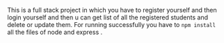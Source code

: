 This is a full stack project in which you have to register yourself and then login yourself and then u can get list of all the registered students and delete or update them.
For running successfully you have to 
                                    `npm install ` all the files of node and express .
